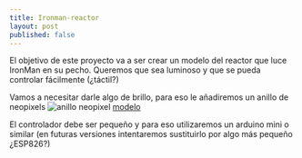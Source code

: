 ```yaml
---
title: Ironman-reactor
layout: post
published: false
---
```


El objetivo de este proyecto va a ser crear un modelo del reactor que luce IronMan en su pecho.
Queremos que sea luminoso y que se pueda controlar fácilmente (¿táctil?)

Vamos a necesitar darle algo de brillo, para eso le añadiremos un anillo de neopixels
![anillo neopixel](https://d2t1xqejof9utc.cloudfront.net/screenshots/pics/88513dc83c30c3ca4293f5917182340e/medium.bmp)
[modelo](https://grabcad.com/library/tag/neopixel)

El controlador debe ser pequeño y para eso utilizaremos un arduino mini o similar (en futuras versiones intentaremos sustituirlo por algo más pequeño ¿ESP826?)